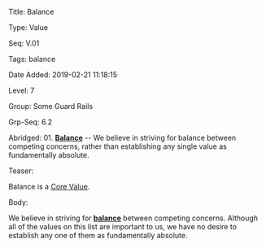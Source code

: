 Title:  Balance

Type:   Value

Seq:    V.01

Tags:   balance

Date Added: 2019-02-21 11:18:15

Level:  7

Group:  Some Guard Rails

Grp-Seq: 6.2

Abridged: 01. **[Balance](https://www.Practopian.org/tags/balance.html)** -- We believe in striving for balance between competing concerns, rather than establishing any single value as fundamentally absolute.

Teaser: 
 
Balance is a [Core Value](../core/values.html).


Body:   
 
We believe in striving for **[balance][]** between competing concerns. Although all of the values on this list are important to us, we have no desire to establish any one of them as fundamentally absolute.


[balance]: ../tags/balance.html


